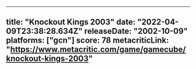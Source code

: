 
---
title: "Knockout Kings 2003"
date: "2022-04-09T23:38:28.634Z"
releaseDate: "2002-10-09"
platforms: ["gcn"]
score: 78
metacriticLink: "https://www.metacritic.com/game/gamecube/knockout-kings-2003"
---
